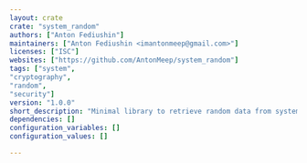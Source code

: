 ```yaml
---
layout: crate
crate: "system_random"
authors: ["Anton Fediushin"]
maintainers: ["Anton Fediushin <imantonmeep@gmail.com>"]
licenses: ["ISC"]
websites: ["https://github.com/AntonMeep/system_random"]
tags: ["system",
"cryptography",
"random",
"security"]
version: "1.0.0"
short_description: "Minimal library to retrieve random data from system sources"
dependencies: []
configuration_variables: []
configuration_values: []

---
```



